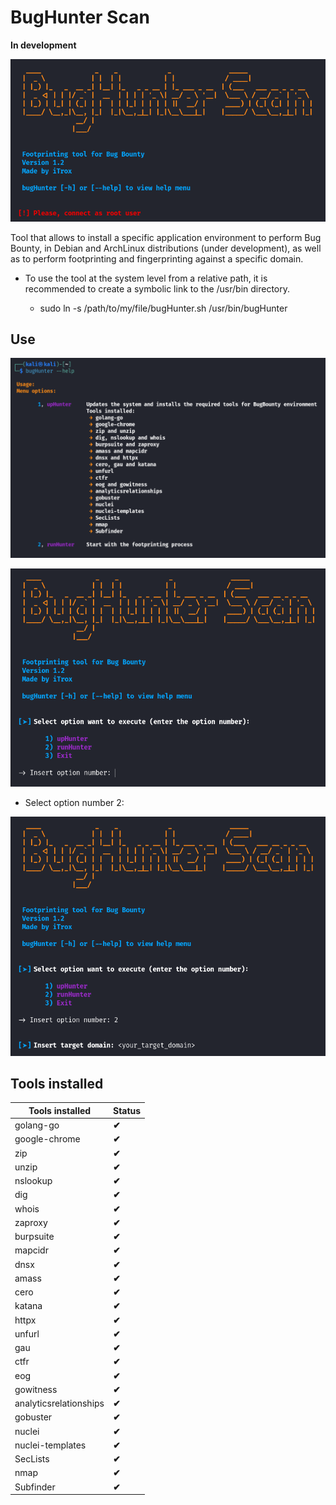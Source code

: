 # **BugHunter Scan**

**In development**


![bugHunter](./img/bughunter1.png)


Tool that allows to install a specific application environment to perform Bug Bounty, in Debian and ArchLinux distributions (under development), as well as to perform footprinting and fingerprinting against a specific domain.

* To use the tool at the system level from a relative path, it is recommended to create a symbolic link to the /usr/bin directory.

    + sudo ln -s /path/to/my/file/bugHunter.sh /usr/bin/bugHunter


## Use

![bugHunter](./img/bughunter2.png)

![bugHunter](./img/bughunter3.png)

* Select option number 2:

![bugHunter](./img/bughunter4.png)


## Tools installed

| **Tools installed** | **Status** |
|----------------|-----------|
| golang-go | **✔** |
| google-chrome | **✔** |
| zip | **✔** |
| unzip | **✔** |
| nslookup | **✔** |
| dig | **✔** |
| whois | **✔** |
| zaproxy | **✔** |
| burpsuite | **✔** |
| mapcidr | **✔** |
| dnsx | **✔** |
| amass | **✔** |
| cero | **✔** |
| katana | **✔** |
| httpx | **✔** |
| unfurl | **✔** |
| gau | **✔** |
| ctfr | **✔** |
| eog | **✔** |
| gowitness | **✔** |
| analyticsrelationships | **✔** |
| gobuster | **✔** |
| nuclei | **✔** |
| nuclei-templates | **✔** |
| SecLists | **✔** |
| nmap | **✔** |
| Subfinder | **✔** |
